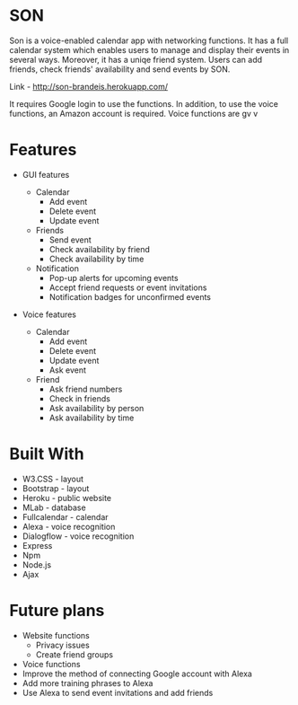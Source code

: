 # SON
Son is a voice-enabled calendar app with networking functions. It has a full calendar system which enables users to manage and display their events in several ways. Moreover, it has a uniqe friend system. Users can add friends, check friends' availability and send events by SON. 

Link - http://son-brandeis.herokuapp.com/

It requires Google login to use the functions. In addition, to use the voice functions, an Amazon account is required. Voice functions are gv v   

# Features 
- GUI features 
  - Calendar 
    - Add event 
    - Delete event
    - Update event 
  - Friends
    - Send event 
    - Check availability by friend 
    - Check availability by time 
  - Notification 
    - Pop-up alerts for upcoming events
    - Accept friend requests or event invitations 
    - Notification badges for unconfirmed events 
 
- Voice features 
  - Calendar 
    - Add event
    - Delete event
    - Update event
    - Ask event 
  - Friend 
    - Ask friend numbers
    - Check in friends 
    - Ask availability by person 
    - Ask availability by time 

# Built With 
- W3.CSS - layout 
- Bootstrap - layout 
- Heroku - public website 
- MLab - database 
- Fullcalendar - calendar 
- Alexa - voice recognition 
- Dialogflow - voice recognition 
- Express 
- Npm 
- Node.js 
- Ajax 

# Future plans 
- Website functions 
  - Privacy issues 
  - Create friend groups 
 - Voice functions 
  - Improve the method of connecting Google account with Alexa 
  - Add more training phrases to Alexa
  - Use Alexa to send event invitations and add friends 
